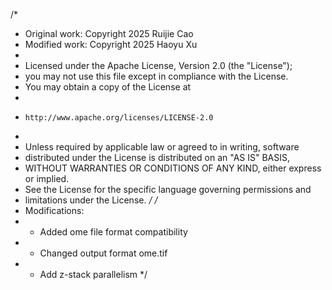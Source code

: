 /*
 * Original work: Copyright 2025 Ruijie Cao
 * Modified work: Copyright 2025 Haoyu Xu
 *
 * Licensed under the Apache License, Version 2.0 (the "License");
 * you may not use this file except in compliance with the License.
 * You may obtain a copy of the License at
 *
 *     http://www.apache.org/licenses/LICENSE-2.0
 *
 * Unless required by applicable law or agreed to in writing, software
 * distributed under the License is distributed on an "AS IS" BASIS,
 * WITHOUT WARRANTIES OR CONDITIONS OF ANY KIND, either express or implied.
 * See the License for the specific language governing permissions and
 * limitations under the License.
 */
/*
 * Modifications:
 * - Added ome file format compatibility
 * - Changed output format ome.tif
 * - Add z-stack parallelism
 */
